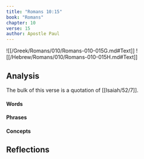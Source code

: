 ```yaml
---
title: "Romans 10:15"
book: "Romans"
chapter: 10
verse: 15
author: Apostle Paul
---
```

![[/Greek/Romans/010/Romans-010-015G.md#Text]]
![[/Hebrew/Romans/010/Romans-010-015H.md#Text]]

## Analysis

The bulk of this verse is a quotation of [[Isaiah/52/7]].

#### Words

#### Phrases

#### Concepts

## Reflections
